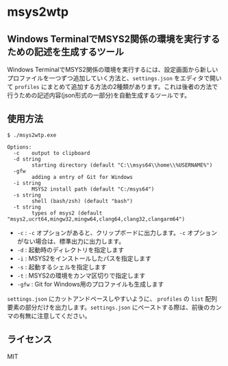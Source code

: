 # msys2wtp

## Windows TerminalでMSYS2関係の環境を実行するための記述を生成するツール

Windows TerminalでMSYS2関係の環境を実行するには、設定画面から新しいプロファイルを一つずつ追加していく方法と、`settings.json` をエディタで開いて `profiles` にまとめて追加する方法の2種類があります。これは後者の方法で行うための記述内容(json形式の一部分)を自動生成するツールです。

## 使用方法

``` shell
$ ./msys2wtp.exe

Options:
  -c    output to clipboard
  -d string
        starting directory (default "C:\\msys64\\home\\%USERNAME%")
  -gfw
        adding a entry of Git for Windows
  -i string
        MSYS2 install path (default "C:/msys64")
  -s string
        shell (bash/zsh) (default "bash")
  -t string
        types of msys2 (default "msys2,ucrt64,mingw32,mingw64,clang64,clang32,clangarm64")
```

- `-c` : `-c` オプションがあると、クリップボードに出力します。`-c` オプションがない場合は、標準出力に出力します。
- `-d` : 起動時のディレクトリを指定します
- `-i` : MSYS2をインストールしたパスを指定します
- `-s` : 起動するシェルを指定します
- `-t` : MSYS2の環境をカンマ区切りで指定します
- `-gfw` : Git for Windows用のプロファイルも生成します

`settings.json` にカットアンドペースしやすいように、 `profiles` の `list` 配列要素の部分だけを出力します。`settings.json` にペーストする際は、前後のカンマの有無に注意してください。

## ライセンス

MIT
